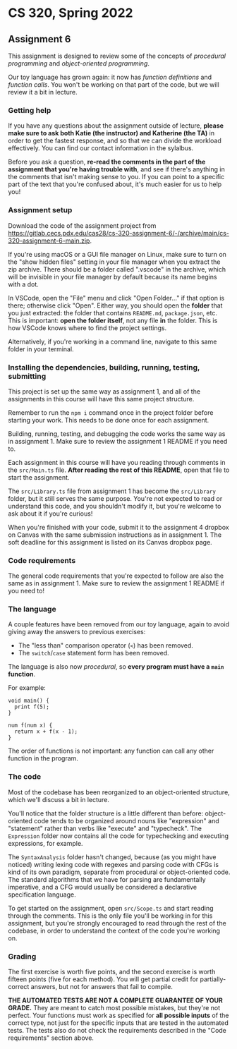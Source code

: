 # CS 320, Spring 2022

## Assignment 6

This assignment is designed to review some of the concepts of *procedural programming* and *object-oriented programming*.

Our toy language has grown again: it now has *function definitions* and *function calls*. You won't be working on that part of the code, but we will review it a bit in lecture.

### Getting help

If you have any questions about the assignment outside of lecture, **please make sure to ask both Katie (the instructor) and Katherine (the TA)** in order to get the fastest response, and so that we can divide the workload effectively. You can find our contact information in the sylalbus.

Before you ask a question, **re-read the comments in the part of the assignment that you're having trouble with**, and see if there's anything in the comments that isn't making sense to you. If you can point to a specific part of the text that you're confused about, it's much easier for us to help you!

### Assignment setup

Download the code of the assignment project from <https://gitlab.cecs.pdx.edu/cas28/cs-320-assignment-6/-/archive/main/cs-320-assignment-6-main.zip>.

If you're using macOS or a GUI file manager on Linux, make sure to turn on the "show hidden files" setting in your file manager when you extract the zip archive. There should be a folder called ".vscode" in the archive, which will be invisible in your file manager by default because its name begins with a dot.

In VSCode, open the "File" menu and click "Open Folder..." if that option is there; otherwise click "Open". Either way, you should open the **folder** that you just extracted: the folder that contains `README.md`, `package.json`, etc. This is important: **open the folder itself**, not any file **in** the folder. This is how VSCode knows where to find the project settings.

Alternatively, if you're working in a command line, navigate to this same folder in your terminal.

### Installing the dependencies, building, running, testing, submitting

This project is set up the same way as assignment 1, and all of the assignments in this course will have this same project structure.

Remember to run the `npm i` command once in the project folder before starting your work. This needs to be done once for each assignment.

Building, running, testing, and debugging the code works the same way as in assignment 1. Make sure to review the assignment 1 README if you need to.

Each assignment in this course will have you reading through comments in the `src/Main.ts` file. **After reading the rest of this README**, open that file to start the assignment.

The `src/Library.ts` file from assignment 1 has become the `src/Library` folder, but it still serves the same purpose. You're not expected to read or understand this code, and you shouldn't modify it, but you're welcome to ask about it if you're curious!

When you're finished with your code, submit it to the assignment 4 dropbox on Canvas with the same submission instructions as in assignment 1. The soft deadline for this assignment is listed on its Canvas dropbox page.

### Code requirements

The general code requirements that you're expected to follow are also the same as in assignment 1. Make sure to review the assignment 1 README if you need to!

### The language

A couple features have been removed from our toy language, again to avoid giving away the answers to previous exercises:

- The "less than" comparison operator (`<`) has been removed.
- The `switch`/`case` statement form has been removed.

The language is also now *procedural*, so **every program must have a `main` function**.

For example:

```
void main() {
  print f(5);
}

num f(num x) {
  return x + f(x - 1);
}
```

The order of functions is not important: any function can call any other function in the program.

### The code

Most of the codebase has been reorganized to an object-oriented structure, which we'll discuss a bit in lecture.

You'll notice that the folder structure is a little different than before: object-oriented code tends to be organized around nouns like "expression" and "statement" rather than verbs like "execute" and "typecheck". The `Expression` folder now contains all the code for typechecking and executing expressions, for example.

The `SyntaxAnalysis` folder hasn't changed, because (as you might have noticed) writing lexing code with regexes and parsing code with CFGs is kind of its own paradigm, separate from procedural or object-oriented code. The standard algorithms that we have for parsing are fundamentally imperative, and a CFG would usually be considered a declarative specification language.

To get started on the assignment, open `src/Scope.ts` and start reading through the comments. This is the only file you'll be working in for this assignment, but you're strongly encouraged to read through the rest of the codebase, in order to understand the context of the code you're working on.

### Grading

The first exercise is worth five points, and the second exercise is worth fifteen points (five for each method). You will get partial credit for partially-correct answers, but not for answers that fail to compile.

**THE AUTOMATED TESTS ARE NOT A COMPLETE GUARANTEE OF YOUR GRADE.** They are meant to catch most possible mistakes, but they're not perfect. Your functions must work as specified for **all possible inputs** of the correct type, not just for the specific inputs that are tested in the automated tests. The tests also do not check the requirements described in the "Code requirements" section above.
